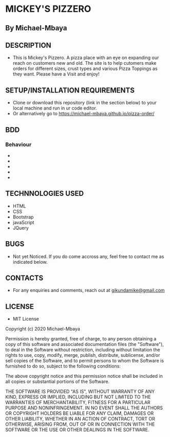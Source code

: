 # MICKEY'S PIZZERO

## By Michael-Mbaya

## DESCRIPTION

* This is Mickey's Pizzero. A pizza place with an eye on expanding our reach on customers new and old. The site is to help cutomers make orders for different sizes, crust types and various Pizza Toppings as they want. Please have a Visit and enjoy!

## SETUP/INSTALLATION REQUIREMENTS

* Clone or download this repository (link in the section below) to your local machine and run in ur code editor.
* Or alternatively go to https://michael-mbaya.github.io/pizza-order/

## BDD 
### Behaviour

*
*
*
*
*

## TECHNNOLOGIES USED
* HTML
* CSS
* Bootstrap
* javaScript
* JQuery

## BUGS

* Not yet Noticed. If you do come accross any, feel free to contact me as indicated below.

## CONTACTS

* For any enquiries and comments, reach out at gikundamike@gmail.com

## LICENSE

* MIT License

Copyright (c) 2020 Michael-Mbaya

Permission is hereby granted, free of charge, to any person obtaining a copy
of this software and associated documentation files (the "Software"), to deal
in the Software without restriction, including without limitation the rights
to use, copy, modify, merge, publish, distribute, sublicense, and/or sell
copies of the Software, and to permit persons to whom the Software is
furnished to do so, subject to the following conditions:

The above copyright notice and this permission notice shall be included in all
copies or substantial portions of the Software.

THE SOFTWARE IS PROVIDED "AS IS", WITHOUT WARRANTY OF ANY KIND, EXPRESS OR
IMPLIED, INCLUDING BUT NOT LIMITED TO THE WARRANTIES OF MERCHANTABILITY,
FITNESS FOR A PARTICULAR PURPOSE AND NONINFRINGEMENT. IN NO EVENT SHALL THE
AUTHORS OR COPYRIGHT HOLDERS BE LIABLE FOR ANY CLAIM, DAMAGES OR OTHER
LIABILITY, WHETHER IN AN ACTION OF CONTRACT, TORT OR OTHERWISE, ARISING FROM,
OUT OF OR IN CONNECTION WITH THE SOFTWARE OR THE USE OR OTHER DEALINGS IN THE
SOFTWARE.